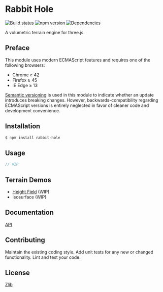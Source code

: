 # Rabbit Hole
[![Build status](https://travis-ci.org/vanruesc/rabbit-hole.svg?branch=master)](https://travis-ci.org/vanruesc/rabbit-hole) 
[![npm version](https://badge.fury.io/js/rabbit-hole.svg)](http://badge.fury.io/js/rabbit-hole) 
[![Dependencies](https://david-dm.org/vanruesc/rabbit-hole.svg?branch=master)](https://david-dm.org/vanruesc/rabbit-hole)

A volumetric terrain engine for three.js.


## Preface

This module uses modern ECMAScript features and requires one of the following browsers:
 - Chrome ≥ 42
 - Firefox ≥ 45
 - IE Edge ≥ 13

[Semantic versioning](http://semver.org/) is used in this module to indicate whether an update 
introduces breaking changes. However, backwards-compatibility regarding ECMAScript versions is 
entirely neglected in favor of cleaner code and development convenience.


## Installation

```sh
$ npm install rabbit-hole
``` 


## Usage

```javascript
// WIP
```


## Terrain Demos
 - [Height Field](http://vanruesc.github.io/rabbit-hole/public/heightfield.html) (WIP)
 - Isosurface (WIP)


## Documentation
[API](http://vanruesc.github.io/rabbit-hole/docs)


## Contributing
Maintain the existing coding style. Add unit tests for any new or changed functionality. Lint and test your code.


## License
[Zlib](https://github.com/vanruesc/rabbit-hole/blob/master/LICENSE)  
